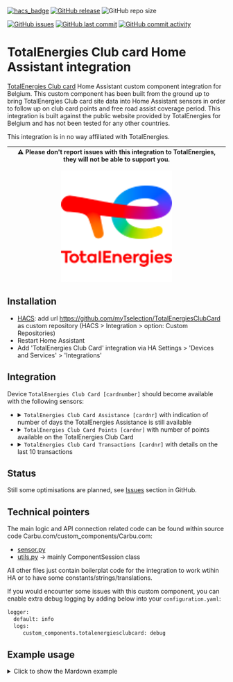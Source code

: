 [![hacs_badge](https://img.shields.io/badge/HACS-Custom-41BDF5.svg)](https://github.com/hacs/integration)
[![GitHub release](https://img.shields.io/github/release/myTselection/TotalEnergiesClubCard.svg)](https://github.com/myTselection/TotalEnergiesClubCard/releases)
![GitHub repo size](https://img.shields.io/github/repo-size/myTselection/TotalEnergiesClubCard.svg)

[![GitHub issues](https://img.shields.io/github/issues/myTselection/TotalEnergiesClubCard.svg)](https://github.com/myTselection/TotalEnergiesClubCard/issues)
[![GitHub last commit](https://img.shields.io/github/last-commit/myTselection/TotalEnergiesClubCard.svg)](https://github.com/myTselection/TotalEnergiesClubCard/commits/master)
[![GitHub commit activity](https://img.shields.io/github/commit-activity/m/myTselection/TotalEnergiesClubCard.svg)](https://github.com/myTselection/TotalEnergiesClubCard/graphs/commit-activity)

# TotalEnergies Club card Home Assistant integration
[TotalEnergies Club card](https://services.totalenergies.be/nl/promoties/de-club-haal-het-meest-uit-uw-bezoek-onze-tankstations) Home Assistant custom component integration for Belgium. This custom component has been built from the ground up to bring TotalEnergies Club card site data into Home Assistant sensors in order to follow up on club card points and free road assist coverage period. This integration is built against the public website provided by TotalEnergies for Belgium and has not been tested for any other countries.

This integration is in no way affiliated with TotalEnergies. 


| :warning: Please don't report issues with this integration to TotalEnergies, they will not be able to support you. |
| -------------------------------------------------------------------------------------------------------------------|

<p align="center"><img src="https://raw.githubusercontent.com/myTselection/TotalEnergiesClubCard/master/icon.png"/></p>


## Installation
- [HACS](https://hacs.xyz/): add url https://github.com/myTselection/TotalEnergiesClubCard as custom repository (HACS > Integration > option: Custom Repositories)
- Restart Home Assistant
- Add 'TotalEnergies Club Card' integration via HA Settings > 'Devices and Services' > 'Integrations'



## Integration
Device `TotalEnergies Club Card [cardnumber]` should become available with the following sensors:
- <details><summary><code>TotalEnergies Club Card Assistance [cardnr]</code> with indication of number of days the TotalEnergies Assistance is still available</summary>

	| Attribute | Description |
	| --------- | ----------- |
	| State     | Number of days the assistance coverage is valid |
	| `Assistance coverage `   | Date till when the assistance coverage will remain available |
	| `remaining days`   | Same as state |
	| `Card nr`   | Card number |

	</details>
- <details><summary><code>TotalEnergies Club Card Points [cardnr]</code> with number of points available on the TotalEnergies Club Card</summary>

	| Attribute | Description |
	| --------- | ----------- |
	| State     | Nr of points on TotalEngergies Club Card |
	| `Happy fuel card` | Indication of number of cards of 25€ and 15€ can be ordered with number of available points |
	| `Card nr`   | Card number |
	
	</details>
  
- <details><summary><code>TotalEnergies Club Card Transactions [cardnr]</code> with details on the last 10 transactions</summary>

	| Attribute | Description |
	| --------- | ----------- |
	| State     | Date of last transaction executed with the Club card |
	| `Assistance coverage` | Date till when the assistance coverage will remain available |
  | `Last transaction date` | Same a state |
  | `Transactions` | JSON with details of last transactions: date, location, number of points credited or debited |
	| `Card nr`   | Card number |
	
	</details>

## Status
Still some optimisations are planned, see [Issues](https://github.com/myTselection/TotalEnergiesClubCard/issues) section in GitHub.

## Technical pointers
The main logic and API connection related code can be found within source code Carbu.com/custom_components/Carbu.com:
- [sensor.py](https://github.com/myTselection/TotalEnergiesClubCard/blob/master/custom_components/TotalEnergiesClubCard/sensor.py)
- [utils.py](https://github.com/myTselection/TotalEnergiesClubCard/blob/master/custom_components/TotalEnergiesClubCard/utils.py) -> mainly ComponentSession class

All other files just contain boilerplat code for the integration to work wtihin HA or to have some constants/strings/translations.

If you would encounter some issues with this custom component, you can enable extra debug logging by adding below into your `configuration.yaml`:
```
logger:
  default: info
  logs:
     custom_components.totalenergiesclubcard: debug
```

## Example usage

<details><summary>Click to show the Mardown example</summary>

```
type: markdown
  content: >-
    {{states('sensor.totalenergies_club_card_assistance_[cardnr]')}} days
    Total Assistance coverage, till
    {{state_attr('sensor.totalenergies_club_card_assistance_[cardnr]','assistance_coverage')
    | as_timestamp| timestamp_custom("%a %d-%m-%Y")}}

    Points {{states('sensor.totalenergies_club_card_points_[cardnr]')}},
    {{state_attr('sensor.totalenergies_club_card_points_[cardnr]','happy_fuel_card')}}
  
```
</details>
